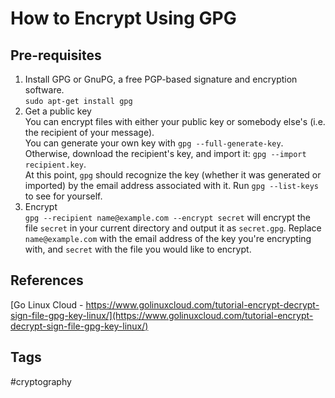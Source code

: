 # How to Encrypt Using GPG

## Pre-requisites
1. Install GPG or GnuPG, a free PGP-based signature and encryption software.  
`sudo apt-get install gpg`  
2. Get a public key  
You can encrypt files with either your public key or somebody else's (i.e. the recipient of your message).  
You can generate your own key with `gpg --full-generate-key`.  
Otherwise, download the recipient's key, and import it: `gpg --import recipient.key`.  
At this point, `gpg` should recognize the key (whether it was generated or imported) by the email address associated with it. Run `gpg --list-keys` to see for yourself.   
3. Encrypt  
`gpg --recipient name@example.com --encrypt secret` will encrypt the file `secret` in your current directory and output it as `secret.gpg`. Replace `name@example.com` with the email address of the key you're encrypting with, and `secret` with the file you would like to encrypt.  

## References
[Go Linux Cloud - https://www.golinuxcloud.com/tutorial-encrypt-decrypt-sign-file-gpg-key-linux/](https://www.golinuxcloud.com/tutorial-encrypt-decrypt-sign-file-gpg-key-linux/)

## Tags
#cryptography
